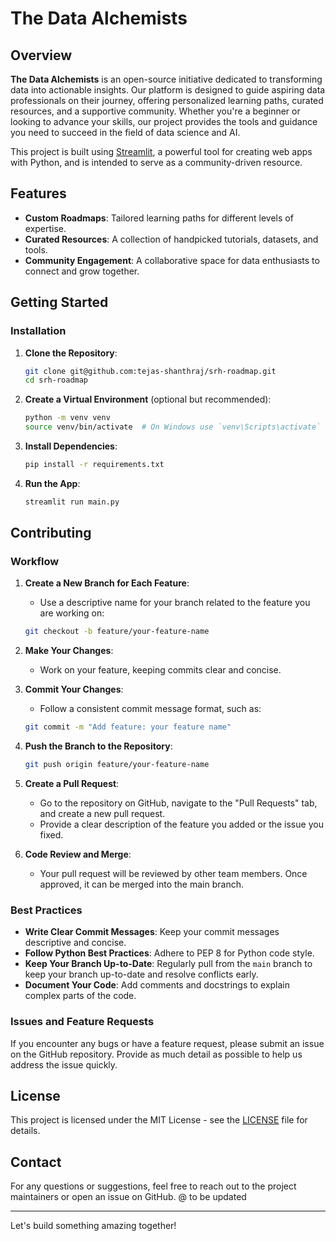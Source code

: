 # The Data Alchemists

## Overview
**The Data Alchemists** is an open-source initiative dedicated to transforming data into actionable insights. Our platform is designed to guide aspiring data professionals on their journey, offering personalized learning paths, curated resources, and a supportive community. Whether you're a beginner or looking to advance your skills, our project provides the tools and guidance you need to succeed in the field of data science and AI.

This project is built using [Streamlit](https://streamlit.io/), a powerful tool for creating web apps with Python, and is intended to serve as a community-driven resource.

## Features
- **Custom Roadmaps**: Tailored learning paths for different levels of expertise.
- **Curated Resources**: A collection of handpicked tutorials, datasets, and tools.
- **Community Engagement**: A collaborative space for data enthusiasts to connect and grow together.


## Getting Started

### Installation

1. **Clone the Repository**:
   ```bash
   git clone git@github.com:tejas-shanthraj/srh-roadmap.git
   cd srh-roadmap
   ```

2. **Create a Virtual Environment** (optional but recommended):
   ```bash
   python -m venv venv
   source venv/bin/activate  # On Windows use `venv\Scripts\activate`
   ```

3. **Install Dependencies**:
   ```bash
   pip install -r requirements.txt
   ```

4. **Run the App**:
   ```bash
   streamlit run main.py
   ```

## Contributing

### Workflow

1. **Create a New Branch for Each Feature**:
   - Use a descriptive name for your branch related to the feature you are working on:
   ```bash
   git checkout -b feature/your-feature-name
   ```

2. **Make Your Changes**:
   - Work on your feature, keeping commits clear and concise.

3. **Commit Your Changes**:
   - Follow a consistent commit message format, such as:
   ```bash
   git commit -m "Add feature: your feature name"
   ```

4. **Push the Branch to the Repository**:
   ```bash
   git push origin feature/your-feature-name
   ```

5. **Create a Pull Request**:
   - Go to the repository on GitHub, navigate to the "Pull Requests" tab, and create a new pull request.
   - Provide a clear description of the feature you added or the issue you fixed.

6. **Code Review and Merge**:
   - Your pull request will be reviewed by other team members. Once approved, it can be merged into the main branch.

### Best Practices

- **Write Clear Commit Messages**: Keep your commit messages descriptive and concise.
- **Follow Python Best Practices**: Adhere to PEP 8 for Python code style.
- **Keep Your Branch Up-to-Date**: Regularly pull from the `main` branch to keep your branch up-to-date and resolve conflicts early.
- **Document Your Code**: Add comments and docstrings to explain complex parts of the code.

### Issues and Feature Requests
If you encounter any bugs or have a feature request, please submit an issue on the GitHub repository. Provide as much detail as possible to help us address the issue quickly.

## License
This project is licensed under the MIT License - see the [LICENSE](LICENSE) file for details.

## Contact
For any questions or suggestions, feel free to reach out to the project maintainers or open an issue on GitHub.
@ to be updated

---
Let's build something amazing together!
```
